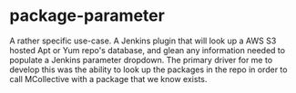 # package-parameter
A rather specific use-case. A Jenkins plugin that will look up a AWS S3 hosted Apt or Yum repo's database, and glean any information needed to populate a Jenkins parameter dropdown. The primary driver for me to develop this was the ability to look up the packages in the repo in order to call MCollective with a package that we know exists.

